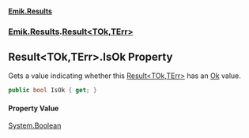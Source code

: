 #### [Emik.Results](index.md 'index')
### [Emik.Results](Emik.Results.md 'Emik.Results').[Result&lt;TOk,TErr&gt;](Result_TOk,TErr_.md 'Emik.Results.Result<TOk,TErr>')

## Result<TOk,TErr>.IsOk Property

Gets a value indicating whether this [Result&lt;TOk,TErr&gt;](Result_TOk,TErr_.md 'Emik.Results.Result<TOk,TErr>') has an [Ok](Result_TOk,TErr_.Ok().md 'Emik.Results.Result<TOk,TErr>.Ok') value.

```csharp
public bool IsOk { get; }
```

#### Property Value
[System.Boolean](https://docs.microsoft.com/en-us/dotnet/api/System.Boolean 'System.Boolean')